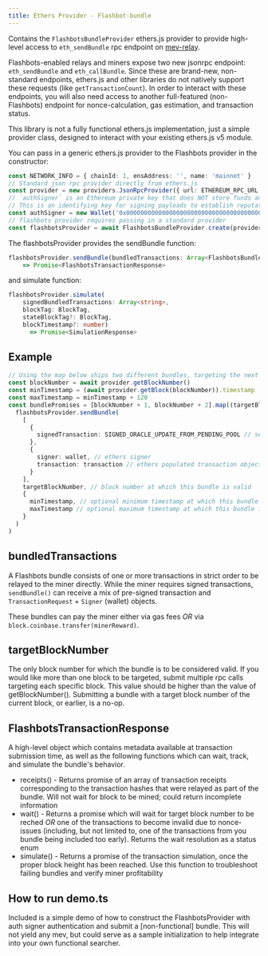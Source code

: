 ```yaml
---
title: Ethers Provider - Flashbot-bundle
---
```


Contains the `FlashbotsBundleProvider` ethers.js provider to provide high-level access to `eth_sendBundle` rpc endpoint on [mev-relay](https://github.com/flashbots/mev-relay-js).

Flashbots-enabled relays and miners expose two new jsonrpc endpoint: `eth_sendBundle` and `eth_callBundle`. Since these are brand-new, non-standard endpoints, ethers.js and other libraries do not natively support these requests (like `getTransactionCount`). In order to interact with these endpoints, you will also need access to another full-featured (non-Flashbots) endpoint for nonce-calculation, gas estimation, and transaction status.

This library is not a fully functional ethers.js implementation, just a simple provider class, designed to interact with your existing ethers.js v5 module.

You can pass in a generic ethers.js provider to the Flashbots provider in the constructor:

```ts
const NETWORK_INFO = { chainId: 1, ensAddress: '', name: 'mainnet' }
// Standard json rpc provider directly from ethers.js
const provider = new providers.JsonRpcProvider({ url: ETHEREUM_RPC_URL }, NETWORK_INFO)
// `authSigner` is an Ethereum private key that does NOT store funds and is NOT your bot's primary key.
// This is an identifying key for signing payloads to establish reputation and whitelisting
const authSigner = new Wallet('0x0000000000000000000000000000000000000000000000000000000000000000')
// flashbots provider requires passing in a standard provider
const flashbotsProvider = await FlashbotsBundleProvider.create(provider, authSigner)
```

The flashbotsProvider provides the sendBundle function:

```ts
flashbotsProvider.sendBundle(bundledTransactions: Array<FlashbotsBundleTransaction | FlashbotsBundleRawTransaction>, targetBlockNumber: number)
    => Promise<FlashbotsTransactionResponse>
```

and simulate function:

```ts
flashbotsProvider.simulate(
    signedBundledTransactions: Array<string>,
    blockTag: BlockTag,
    stateBlockTag?: BlockTag,
    blockTimestamp?: number)
      => Promise<SimulationResponse>
```

## Example

```ts
// Using the map below ships two different bundles, targeting the next two blocks
const blockNumber = await provider.getBlockNumber()
const minTimestamp = (await provider.getBlock(blockNumber)).timestamp
const maxTimestamp = minTimestamp + 120
const bundlePromises = [blockNumber + 1, blockNumber + 2].map((targetBlockNumber) =>
  flashbotsProvider.sendBundle(
    [
      {
        signedTransaction: SIGNED_ORACLE_UPDATE_FROM_PENDING_POOL // serialized signed transaction hex
      },
      {
        signer: wallet, // ethers signer
        transaction: transaction // ethers populated transaction object
      }
    ],
    targetBlockNumber, // block number at which this bundle is valid
    {
      minTimestamp, // optional minimum timestamp at which this bundle is valid (inclusive)
      maxTimestamp // optional maximum timestamp at which this bundle is valid (inclusive)
    }
  )
)
```

## bundledTransactions

A Flashbots bundle consists of one or more transactions in strict order to be relayed to the miner directly. While the miner requires signed transactions, `sendBundle()` can receive a mix of pre-signed transaction and `TransactionRequest` + `Signer` (wallet) objects.

These bundles can pay the miner either via gas fees _OR_ via `block.coinbase.transfer(minerReward)`.

## targetBlockNumber

The only block number for which the bundle is to be considered valid. If you would like more than one block to be targeted, submit multiple rpc calls targeting each specific block. This value should be higher than the value of getBlockNumber(). Submitting a bundle with a target block number of the current block, or earlier, is a no-op.

## FlashbotsTransactionResponse

A high-level object which contains metadata available at transaction submission time, as well as the following functions which can wait, track, and simulate the bundle's behavior.

- receipts() - Returns promise of an array of transaction receipts corresponding to the transaction hashes that were relayed as part of the bundle. Will not wait for block to be mined; could return incomplete information
- wait() - Returns a promise which will wait for target block number to be reched _OR_ one of the transactions to become invalid due to nonce-issues (including, but not limited to, one of the transactions from you bundle being included too early). Returns the wait resolution as a status enum
- simulate() - Returns a promise of the transaction simulation, once the proper block height has been reached. Use this function to troubleshoot failing bundles and verify miner profitability

## How to run demo.ts

Included is a simple demo of how to construct the FlashbotsProvider with auth signer authentication and submit a [non-functional] bundle. This will not yield any mev, but could serve as a sample initialization to help integrate into your own functional searcher.
